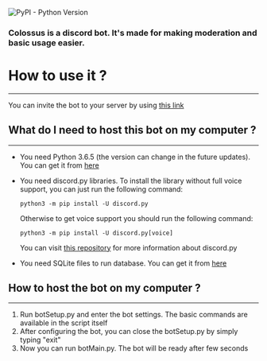 ![PyPI - Python Version](https://img.shields.io/badge/python-3.5%203.6-brightgreen.svg)

### Colossus is a discord bot. It's made for making moderation and basic usage easier.


# How to use it ?
---------------------
You can invite the bot to your server by using [this link](https://discordapp.com/oauth2/authorize?client_id=452689243865612304&scope=bot
)


## What do I need to host this bot on my computer ?
---------------------------------------------------

* You need Python 3.6.5 (the version can change in the future updates). You can get it from [here](https://www.python.org/downloads/release/python-365/)

* You need discord.py libraries. To install the library without full voice support, you can just run the following command:

    ```python3 -m pip install -U discord.py```

    Otherwise to get voice support you should run the following command:

    ```python3 -m pip install -U discord.py[voice]```

    You can visit [this repository](https://github.com/Rapptz/discord.py) for more information about discord.py

* You need SQLite files to run database. You can get it from [here](https://www.sqlite.org/download.html)

## How to host the bot on my computer ?
-----------------------------------------

1. Run botSetup.py and enter the bot settings. The basic commands are available in the script itself
2. After configuring the bot, you can close the botSetup.py by simply typing "exit"
3. Now you can run botMain.py. The bot will be ready after few seconds
